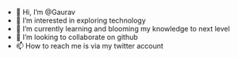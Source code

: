 - 👋 Hi, I’m @Gaurav
- 👀 I’m interested in exploring technology 
- 🌱 I’m currently learning and blooming my knowledge to next level
- 💞️ I’m looking to collaborate on github
- 📫 How to reach me is via my twitter account

<!---
Garv99S is a ✨ special ✨ repository because its `README.md` (this file) appears on your GitHub profile.
You can click the Preview link to take a look at your changes.
--->

